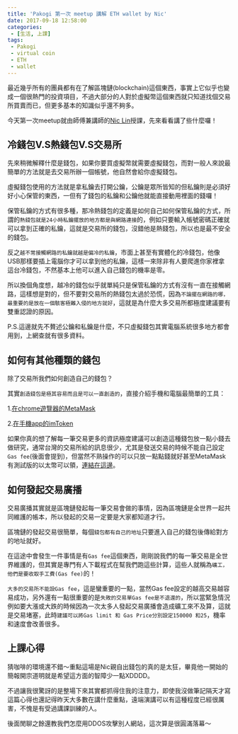 ```yaml
---
title: 'Pakogi 第一次 meetup 講解 ETH wallet by Nic'
date: 2017-09-18 12:58:00
categories:
 - [生活, 上課]
tags:
 - Pakogi
 - virtual coin
 - ETH
 - wallet
---
```

最近幾乎所有的團員都有在了解區塊鏈(blockchain)這個東西，事實上它似乎也變成一個很熱門的投資項目，不過大部分的人對於虛擬幣這個東西就只知道找個交易所買賣而已，但更多基本的知識似乎還不夠多。

今天第一次meetup就由師傅兼講師的[Nic Lin](https://www.linkedin.com/in/nic-lin/)授課，先來看看講了些什麼囉！

## 冷錢包V.S熱錢包V.S交易所
先來稍微解釋什麼是錢包，如果你要買虛擬幣就需要虛擬錢包，而對一般人來說最簡單的方法就是去交易所辦一個帳號，他自然會給你虛擬錢包。

虛擬錢包使用的方法就是拿私鑰去打開公鑰，公鑰是眾所皆知的但私鑰則是必須好好小心保管的東西，一但有了錢包的私鑰和公鑰他就能直接動用裡面的錢囉！

保管私鑰的方式有很多種，那冷熱錢包的定義是如何自己如何保管私鑰的方式，所謂的`熱錢包就是24小時私鑰擺放的地方都是與網路連接`的，例如只要輸入帳號密碼正確就可以拿到正確的私鑰，這就是交易所的錢包，沒錯他是熱錢包，所以也是最不安全的錢包。

反之`越不常接觸網路的私鑰就越是偏冷的私鑰`，市面上甚至有實體化的冷錢包，他像USB那樣要插上電腦你才可以拿到他的私鑰，這樣一來除非有人要爬進你家裡拿這台冷錢包，不然基本上他可以進入自己錢包的機率是零。

所以換個角度想，越冷的錢包似乎就單純只是保管私鑰的方式有沒有一直在接觸網路，這樣想是對的，但不要對交易所的熱錢包太過於恐慌，因為`不論擺在網路的哪，最重要的是放在一個駭客極難入侵的地方就好`，這就是為什麼大多交易所都極度建議要有雙重認證的原因。

P.S.這邊就先不贅述公鑰和私鑰是什麼，不只虛擬錢包其實電腦系統很多地方都會用到，上網查就有很多資料。

## 如何有其他種類的錢包
除了交易所我們如何創造自己的錢包？

其實`創造錢包是極其容易而且是可以一直創造的`，直接介紹手機和電腦最簡單的工具：

1.[在chrome遊覽器的MetaMask](https://chrome.google.com/webstore/search/metamask)

2.[在手機app的imToken](https://token.im/)

如果你真的想了解每一筆交易更多的資訊極度建議可以創造這種錢包放一點小錢去做研究，通常台灣的交易所給的訊息很少，尤其是發送交易的時候不能自己設定`Gas fee`(後面會提到)，但當然不熟操作的可以只放一點點錢就好甚至MetaMask有測試版的以太幣可以領，[連結在這邊](http://faucet.ropsten.be:3001/)。

## 如何發起交易廣播
交易廣播其實就是區塊鏈發起每一筆交易會做的事情，因為區塊鏈是全世界一起共同維護的帳本，所以發起的交易一定要是大家都知道才行。

區塊鏈的發起交易很簡單，每個`錢包都有自己的地址`只要進入自己的錢包後傳給對方的地址就好。

在這途中會發生一件事情是有`Gas fee`這個東西，剛剛說我們的每一筆交易是全世界維護的，但其實是專門有人下載程式在幫我們跑這些計算，這些人就稱為`礦工，他們是要收取手工費(Gas fee)`的！

`大多的交易所不能設Gas fee`，這是蠻重要的一點，當然Gas fee設定的越高交易越容易成功，另外還有一點很重要的是`失敗的交易單Gas fee是不退還的`，所以當緊急情況例如要大漲或大跌的時候因為一次太多人發起交易廣播會造成礦工來不及算，這就是交易堵塞，此時`建議可以將Gas limit 和 Gas Price分別設定150000 和25`，機率和速度會改善很多。

## 上課心得
猜咖啡的環境還不錯～重點這場是Nic親自出錢包的真的是太狂，畢竟他一開始的簡報開宗道明就是希望這方面的智障少一點XDDDD。

不過讓我很驚訝的是整場下來其實都抓得住我的注意力，即使我沒做筆記隔天才寫這篇心得也還記得昨天大多數在講什麼重點，遠端演講可以有這種程度已經很厲害，不愧是有受過講課訓練的人。

後面閒聊之餘還教我們怎麼用DDOS攻擊別人網站，這次算是很圓滿落幕～
